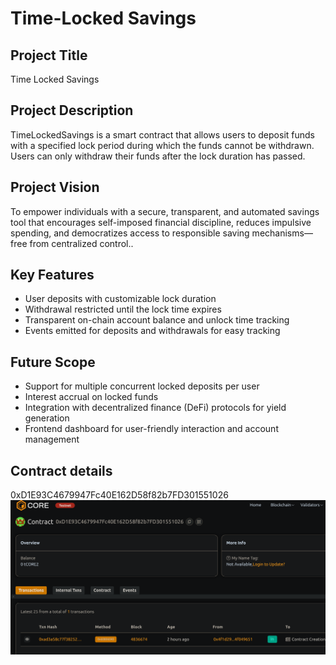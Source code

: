 # Time-Locked Savings

## Project Title
Time Locked Savings

## Project Description
TimeLockedSavings is a smart contract that allows users to deposit funds with a specified lock period during which the funds cannot be withdrawn. Users can only withdraw their funds after the lock duration has passed.

## Project Vision
To empower individuals with a secure, transparent, and automated savings tool that encourages self-imposed financial discipline, reduces impulsive spending, and democratizes access to responsible saving mechanisms—free from centralized control..

## Key Features
- User deposits with customizable lock duration
- Withdrawal restricted until the lock time expires
- Transparent on-chain account balance and unlock time tracking
- Events emitted for deposits and withdrawals for easy tracking

## Future Scope
- Support for multiple concurrent locked deposits per user
- Interest accrual on locked funds
- Integration with decentralized finance (DeFi) protocols for yield generation
- Frontend dashboard for user-friendly interaction and account management


## Contract details
0xD1E93C4679947Fc40E162D58f82b7FD301551026![alt text](image.png)

